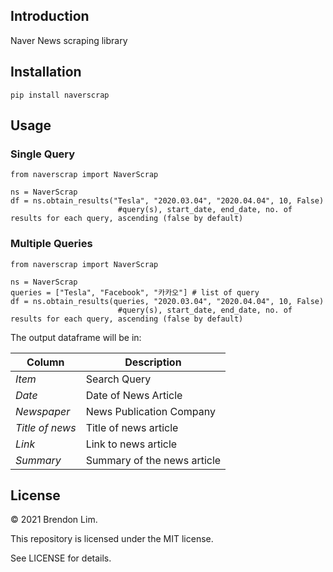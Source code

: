 ## Introduction
Naver News scraping library


## Installation 
```
pip install naverscrap
```

## Usage

### Single Query
```
from naverscrap import NaverScrap

ns = NaverScrap
df = ns.obtain_results("Tesla", "2020.03.04", "2020.04.04", 10, False) 
                        #query(s), start_date, end_date, no. of results for each query, ascending (false by default)
```

### Multiple Queries
```
from naverscrap import NaverScrap

ns = NaverScrap
queries = ["Tesla", "Facebook", "카카오"] # list of query
df = ns.obtain_results(queries, "2020.03.04", "2020.04.04", 10, False) 
                        #query(s), start_date, end_date, no. of results for each query, ascending (false by default)
```

The output dataframe will be in:

Column | Description
------------ | -------------
_Item_ | Search Query
_Date_ | Date of News Article
_Newspaper_ | News Publication Company
_Title of news_ | Title of news article
_Link_ | Link to news article
_Summary_ | Summary of the news article


## License
© 2021 Brendon Lim.

This repository is licensed under the MIT license.

See LICENSE for details.
